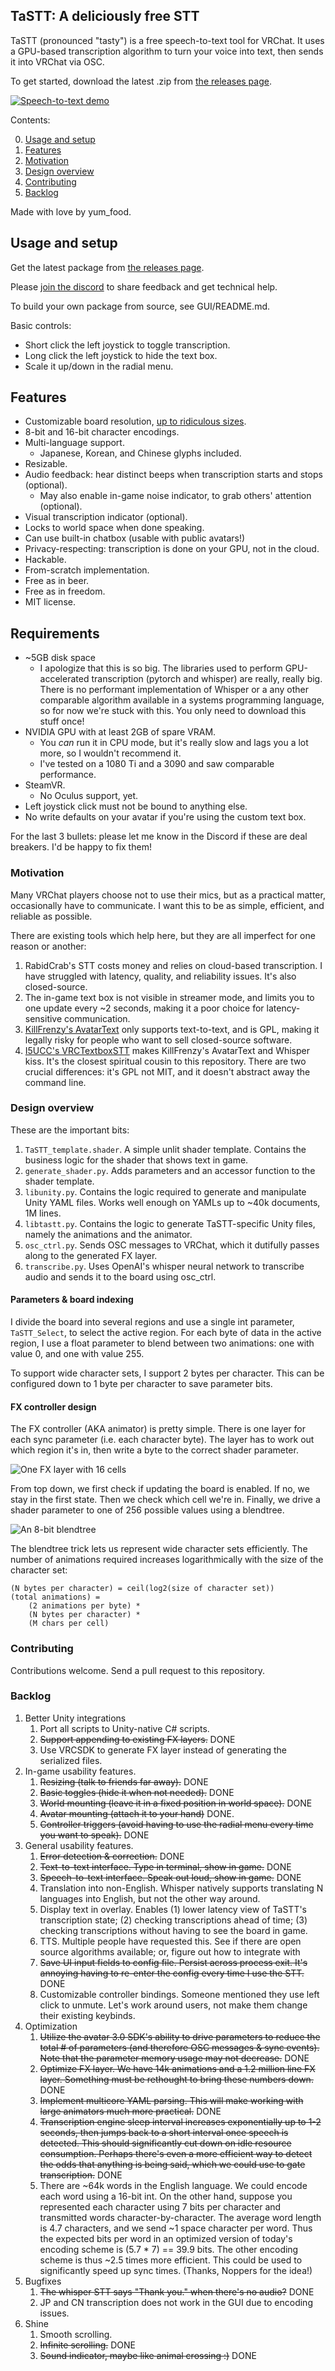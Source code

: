 ## TaSTT: A deliciously free STT

TaSTT (pronounced "tasty") is a free speech-to-text tool for VRChat. It uses
a GPU-based transcription algorithm to turn your voice into text, then sends it
into VRChat via OSC.

To get started, download the latest .zip from [the releases page](https://github.com/yum-food/TaSTT/releases/latest).

[![Speech-to-text demo](https://img.youtube.com/vi/u5h-ivkwS0M/0.jpg)](https://youtube.com/watch?v=u5h-ivkwS0M)

Contents:

0. [Usage and setup](#usage-and-setup)
1. [Features](#features)
2. [Motivation](#motivation)
3. [Design overview](#design-overview)
4. [Contributing](#contributing)
5. [Backlog](#backlog)

Made with love by yum\_food.

## Usage and setup

Get the latest package from [the releases page](https://github.com/yum-food/TaSTT/releases/latest).

Please [join the discord](https://discord.gg/YWmCvbCRyn) to share feedback and
get technical help.

To build your own package from source, see GUI/README.md.

Basic controls:
* Short click the left joystick to toggle transcription.
* Long click the left joystick to hide the text box.
* Scale it up/down in the radial menu.

## Features

* Customizable board resolution, [up to ridiculous sizes](https://www.youtube.com/watch?v=u5h-ivkwS0M).
* 8-bit and 16-bit character encodings.
* Multi-language support.
  * Japanese, Korean, and Chinese glyphs included.
* Resizable.
* Audio feedback: hear distinct beeps when transcription starts and stops
  (optional).
  * May also enable in-game noise indicator, to grab others' attention
    (optional).
* Visual transcription indicator (optional).
* Locks to world space when done speaking.
* Can use built-in chatbox (usable with public avatars!)
* Privacy-respecting: transcription is done on your GPU, not in the cloud.
* Hackable.
* From-scratch implementation.
* Free as in beer.
* Free as in freedom.
* MIT license.

## Requirements

* ~5GB disk space
  * I apologize that this is so big. The libraries used to perform
    GPU-accelerated transcription (pytorch and whisper) are really,
    really big. There is no performant implementation of Whisper or a
    any other comparable algorithm available in a systems programming
    language, so for now we're stuck with this. You only need to
    download this stuff once!
* NVIDIA GPU with at least 2GB of spare VRAM.
  * You *can* run it in CPU mode, but it's really slow and lags you a
    lot more, so I wouldn't recommend it.
  * I've tested on a 1080 Ti and a 3090 and saw comparable performance.
* SteamVR.
  * No Oculus support, yet.
* Left joystick click must not be bound to anything else.
* No write defaults on your avatar if you're using the custom text box.

For the last 3 bullets: please let me know in the Discord if these are
deal breakers. I'd be happy to fix them!

### Motivation

Many VRChat players choose not to use their mics, but as a practical matter,
occasionally have to communicate. I want this to be as simple, efficient, and
reliable as possible.

There are existing tools which help here, but they are all imperfect for one
reason or another:

1. RabidCrab's STT costs money and relies on cloud-based transcription. I have
   struggled with latency, quality, and reliability issues. It's also
   closed-source.
2. The in-game text box is not visible in streamer mode, and limits you to one
   update every ~2 seconds, making it a poor choice for latency-sensitive
   communication.
3. [KillFrenzy's AvatarText](https://github.com/killfrenzy96/KillFrenzyAvatarText)
   only supports text-to-text, and is GPL, making it legally risky for people
   who want to sell closed-source software.
4. [I5UCC's VRCTextboxSTT](https://github.com/I5UCC/VRCTextboxSTT) makes
   KillFrenzy's AvatarText and Whisper kiss. It's the closest spiritual cousin
   to this repository. There are two crucial differences: it's GPL not MIT, and
   it doesn't abstract away the command line.

### Design overview

These are the important bits:

1. `TaSTT_template.shader`. A simple unlit shader template. Contains the
   business logic for the shader that shows text in game.
2. `generate_shader.py`. Adds parameters and an accessor function to the
   shader template.
3. `libunity.py`. Contains the logic required to generate and manipulate Unity
   YAML files. Works well enough on YAMLs up to ~40k documents, 1M lines.
4. `libtastt.py`. Contains the logic to generate TaSTT-specific Unity files,
   namely the animations and the animator.
5. `osc_ctrl.py`. Sends OSC messages to VRChat, which it dutifully passes along
   to the generated FX layer.
6. `transcribe.py`. Uses OpenAI's whisper neural network to transcribe audio
   and sends it to the board using osc_ctrl.

#### Parameters & board indexing

I divide the board into several regions and use a single int parameter,
`TaSTT_Select`, to select the active region. For each byte of data
in the active region, I use a float parameter to blend between two
animations: one with value 0, and one with value 255.

To support wide character sets, I support 2 bytes per character. This
can be configured down to 1 byte per character to save parameter bits.

#### FX controller design

The FX controller (AKA animator) is pretty simple. There is one layer for each
sync parameter (i.e. each character byte). The layer has to work out which
region it's in, then write a byte to the correct shader parameter.

![One FX layer with 16 cells](Images/tastt_anim.png)

From top down, we first check if updating the board is enabled. If no, we stay
in the first state. Then we check which cell we're in. Finally, we drive a
shader parameter to one of 256 possible values using a blendtree.

![An 8-bit blendtree](Images/tastt_blend.png)

The blendtree trick lets us represent wide character sets efficiently. The
number of animations required increases logarithmically with the size of the
character set:

```
(N bytes per character) = ceil(log2(size of character set))
(total animations) =
    (2 animations per byte) *
    (N bytes per character) *
    (M chars per cell)
```

### Contributing

Contributions welcome. Send a pull request to this repository.

### Backlog

1. Better Unity integrations
   1. Port all scripts to Unity-native C# scripts.
   2. ~~Support appending to existing FX layers.~~ DONE
   3. Use VRCSDK to generate FX layer instead of generating the serialized files.
2. In-game usability features.
   1. ~~Resizing (talk to friends far away).~~ DONE
   2. ~~Basic toggles (hide it when not needed).~~ DONE
   3. ~~World mounting (leave it in a fixed position in world space).~~ DONE
   4. ~~Avatar mounting (attach it to your hand)~~ DONE.
   5. ~~Controller triggers (avoid having to use the radial menu every time you
     want to speak).~~ DONE
3. General usability features.
   1. ~~Error detection & correction.~~ DONE
   2. ~~Text-to-text interface. Type in terminal, show in game.~~ DONE
   3. ~~Speech-to-text interface. Speak out loud, show in game.~~ DONE
   4. Translation into non-English. Whisper natively supports translating N
      languages into English, but not the other way around.
   5. Display text in overlay. Enables (1) lower latency view of TaSTT's
      transcription state; (2) checking transcriptions ahead of time; (3)
      checking transcriptions without having to see the board in game.
   6. TTS. Multiple people have requested this. See if there are open source
      algorithms available; or, figure out how to integrate with
   7. ~~Save UI input fields to config file. Persist across process exit. It's
      annoying having to re-enter the config every time I use the STT.~~ DONE
   8. Customizable controller bindings. Someone mentioned they use left click
      to unmute. Let's work around users, not make them change their existing
      keybinds.
4. Optimization
   1. ~~Utilize the avatar 3.0 SDK's ability to drive parameters to reduce the
     total # of parameters (and therefore OSC messages & sync events). Note
     that the parameter memory usage may not decrease.~~ DONE
   2. ~~Optimize FX layer. We have 14k animations and a 1.2 million line FX
      layer. Something must be rethought to bring these numbers down.~~ DONE
   3. ~~Implement multicore YAML parsing. This will make working with large
      animators much more practical.~~ DONE
   4. ~~Transcription engine sleep interval increases exponentially up to 1-2
      seconds, then jumps back to a short interval once speech is detected.
      This should significantly cut down on idle resource consumption. Perhaps
      there's even a more efficient way to detect the odds that anything is
      being said, which we could use to gate transcription.~~ DONE
   5. There are ~64k words in the English language. We could encode each word
      using a 16-bit int. On the other hand, suppose you represented each
      character using 7 bits per character and transmitted words
      character-by-character. The average word length is 4.7 characters, and we
      send ~1 space character per word. Thus the expected bits per word in an
      optimized version of today's encoding scheme is (5.7 * 7) == 39.9 bits.
      The other encoding scheme is thus ~2.5 times more efficient. This could
      be used to significantly speed up sync times. (Thanks, Noppers for the
      idea!)
5. Bugfixes
   1. ~~The whisper STT says "Thank you." when there's no audio?~~ DONE
   2. JP and CN transcription does not work in the GUI due to encoding issues.
6. Shine
   1. Smooth scrolling.
   2. ~~Infinite scrolling.~~ DONE
   3. ~~Sound indicator, maybe like animal crossing :)~~ DONE


